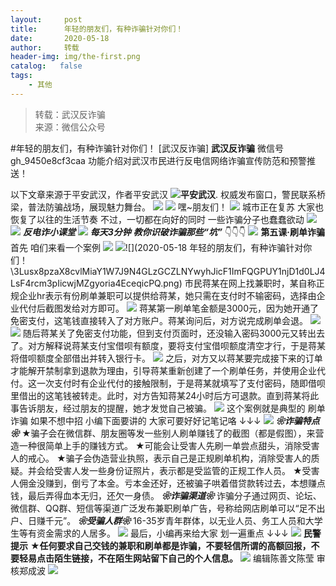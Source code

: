 ```yaml
---
layout:     post
title:      年轻的朋友们，有种诈骗针对你们！
date:       2020-05-18
author:     转载
header-img: img/the-first.png
catalog:   false
tags:
    - 其他
---
```


<blockquote><p>转载：武汉反诈骗<br>
来源：微信公众号</p></blockquote>

#年轻的朋友们，有种诈骗针对你们！
[武汉反诈骗]
**武汉反诈骗**
微信号gh_9450e8cf3caa
功能介绍对武汉市民进行反电信网络诈骗宣传防范和预警推送！

以下文章来源于平安武汉，作者平安武汉
![](http://wx.qlogo.cn/mmhead/Q3auHgzwzM7KeMphh2lGrurwn4wZGOg6ibUT4khAXpsyxxlvib8fgiayQ/0)**平安武汉**.
权威发布窗口，警民联系桥梁，普法防骗战场，展现魅力舞台。
![]({{site.baseurl}}/postimg/3Lusx8pzaX8cvlMiaY1W7J9N4GLzGCZLNPMyWlCMeNcTHJtfQicYibkGsWqUq4Fgibcec8lkWTaohxDDeaficiazdInw.jpeg)
![]({{site.baseurl}}/postimg/7QRTvkK2qC4icSQtYq8ibpO04ceCiadGE6Izrp23ibox6KE01DsYULZM5DPuyYlbkSzQMcEAOiafmeuxakjaHV9fvLQ.png)
嘿~朋友们！
![]({{site.baseurl}}/postimg/fgnkxfGnnkTTx2VMuoSFLtlDg4hPlf5qricAokdewEr3ERlo5icdljz0ic2du0RmfHBpdxfh2QCwxCS8IulVlOMZg.png)
城市正在复苏
大家也恢复了以往的生活节奏
不过，一切都在向好的同时
一些诈骗分子也蠢蠢欲动
![]({{site.baseurl}}/postimg/3Lusx8pzaX8cvlMiaY1W7J9N4GLzGCZLNYaibD6wBYudXv9MB3Arwf7TicKqsB9TSFYZibWv9KAE32bRtC2doyicDlQ.gif)
![]({{site.baseurl}}/postimg/7QRTvkK2qC4KWo0rXxNm7sKUl6fRX3BqichQsTzBv4zDjb9ZweI3PjxHiaraIEibPxZWkmbDibibsibQWhMchVJKNorA.png)
_**反电诈小课堂**_
![]({{site.baseurl}}/postimg/3Lusx8pzaX8cvlMiaY1W7J9N4GLzGCZLNSLickdR4YwicPiaQKibAR7JN1CPkoJ3uLV70UDHntNLWIxT07UT004p5JA.gif)
_**每天3分钟**_
_**教你识破诈骗那些“坑”**_
👇👇👇
![]({{site.baseurl}}/postimg/YUyZ7AOL3okxzHAwtxtyE4ib4zRQeaFWHeicl9514lv5Tr6I4CpnDww9uMJo2wTEn73ibaric4raJ8xhGV7WpkNialw.png)
**第五课·刷单诈骗**
首先
咱们来看一个案例
![]({{site.baseurl}}/postimg/cZV2hRpuAPgramZsh4ficWf6uic38nRNRtsV9emdBhe63rojc56XgOB19Ria66O9Xn3vhrPfgickSPupxZueedpO6w.gif)
![]({{site.baseurl}}/postimg/3Lusx8pzaX8cvlMiaY1W7J9N4GLzGCZLNYwyhJicF1ImFQGPUY1njD1d0LJ4LsF4rcm3pIicwjMZgyoria4EceqicPQ.png)![](2020-05-18
年轻的朋友们，有种诈骗针对你们！\\3Lusx8pzaX8cvlMiaY1W7J9N4GLzGCZLNYwyhJicF1ImFQGPUY1njD1d0LJ4LsF4rcm3pIicwjMZgyoria4EceqicPQ.png)
市民蒋某在网上找兼职时，某自称正规企业hr表示有份刷单兼职可以提供给蒋某，她只需在支付时不输密码，选择由企业代付后截图发给对方即可。
![]({{site.baseurl}}/postimg/3Lusx8pzaX8cvlMiaY1W7J9N4GLzGCZLNiaNDS0vz1rrknOAicvdcUu3ibRYWRc1wcsvQ3ULiaCen1kVXoZfbmpZutQ.jpeg)
蒋某第一刷单笔金额是3000元，因为她开通了免密支付，这笔钱直接转入了对方账户。蒋某询问后，对方说完成刷单会退。
![]({{site.baseurl}}/postimg/3Lusx8pzaX8cvlMiaY1W7J9N4GLzGCZLNmRib5iczRrEnwJ3q5sVqYIGccdDtlPq2icYSU4hpUgDtcld5YbcJNBmuQ.jpeg)
![]({{site.baseurl}}/postimg/3Lusx8pzaX8cvlMiaY1W7J9N4GLzGCZLNNkruMZjpDrRHpPRwyacm7zbbe7Ks4qYn2S5c2iaTibYG5IOszcPrkWmA.jpeg)
随后蒋某关了免密支付功能，但到支付页面时，还没输入密码3000元又转出去了。对方解释说蒋某支付宝借呗有额度，要将支付宝借呗额度清空才行，于是蒋某将借呗额度全部借出并转入银行卡。
![]({{site.baseurl}}/postimg/3Lusx8pzaX8cvlMiaY1W7J9N4GLzGCZLNA4DwwZZpswkIsHy5ekyaWn7icCiaGN4e8ictPdBbrtnpporXwRUg3ib8icg.jpeg)
之后，对方又以蒋某要完成接下来的订单才能解开禁制拿到退款为理由，引导蒋某重新创建了一个刷单任务，并使用企业代付。这一次支付时有企业代付的接触限制，于是蒋某就填写了支付密码，随即借呗里借出的这笔钱被转走。此时，对方告知蒋某24小时后方可退款。直到蒋某将此事告诉朋友，经过朋友的提醒，她才发觉自己被骗。
![]({{site.baseurl}}/postimg/3Lusx8pzaX8cvlMiaY1W7J9N4GLzGCZLNQfyGOdPpqiaju78coj9ia20PicomNVXczNqpFhticSibdJ90QzhEqqRSN6Q.gif)
这个案例就是典型的
刷单诈骗
如果不想中招
小编下面要讲的
大家可要好好记笔记咯
↓↓↓
![]({{site.baseurl}}/postimg/3Lusx8pzaX8cvlMiaY1W7J9N4GLzGCZLNUpdaHXeySpEZESg81TneU6GPReaeiba531uzwyvQ1ShSGW2ETVbbztw.jpeg)
_**❀诈骗特点❀**_
★骗子会在微信群、朋友圈等发一些别人刷单赚钱了的截图（都是假图），来营造一种很简单上手的赚钱方式。
★可能会让受害人先刷一单尝点甜头，消除受害人的戒心。
★骗子会伪造营业执照，表示自己是正规刷单机构，消除受害人的质疑。并会给受害人发一些身份证照片，表示都是受监管的正规工作人员。
★受害人佣金没赚到，倒亏了本金。亏本金还好，还被骗子哄着借贷款转过去，本想赚点钱，最后弄得血本无归，还欠一身债。
_**❀诈骗渠道❀**_
诈骗分子通过网页、论坛、微信群、QQ群、短信等渠道广泛发布兼职刷单广告，号称给网店刷单可以“足不出户、日赚千元”。
_**❀受骗人群❀**_
16-35岁青年群体，以无业人员、务工人员和大学生等有资金需求的人居多。
![]({{site.baseurl}}/postimg/uN1LIav7oJ8xfwdUaJBbVicAVSS1dxhw70B1Qd4PVrViaCb201D8jHGQBNyO75S4tkOKib9DKuQY0fQXzXo6n8yibg.png)
最后，小编再来给大家
划一遍重点
↓↓↓
![]({{site.baseurl}}/postimg/fgnkxfGnnkQz0Q6VgwoOVXE5dDcdps6vzgphFGXx6YURlNeKsfOibGflefZibl5I2OJ9HJDszWUXMPoibrLeL7QIg.png)
**民警提示**
**★任何要求自己交钱的兼职和刷单都是诈骗，不要轻信所谓的高额回报，不要轻易点击陌生链接，不在陌生网站留下自己的个人信息。**
![]({{site.baseurl}}/postimg/fgnkxfGnnkQz0Q6VgwoOVXE5dDcdps6vW1GWp6X7rQ1hEdPRrNFoqxhnza9vebL2h3ZsQp7rkqvoXyhI6UIqiaw.png)
编辑陈善文陈莹
审核郑成波
![]({{site.baseurl}}/postimg/8wBAcE4t1v5mSMdwU63EUZKFlBo6JHAvhw7u7cGoVUwjicavD4ot7j1Dlz7GaK0sfZGmaTXTBDq7GpHwdxO6fzA.jpeg)
